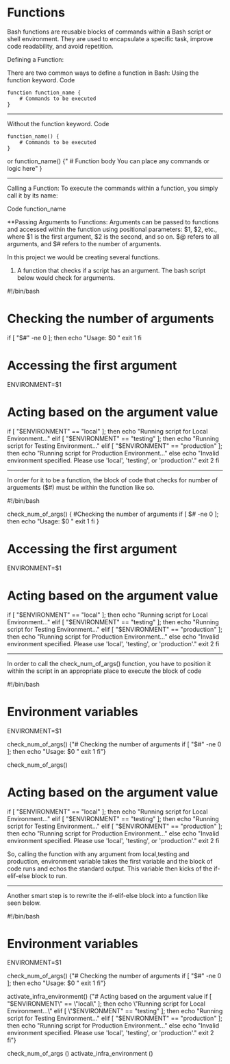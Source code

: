 # Functions
Bash functions are reusable blocks of commands within a Bash script or shell environment. They are used to encapsulate a specific task, improve code readability, and avoid repetition.

Defining a Function:

There are two common ways to define a function in Bash: Using the function keyword.
Code

    function function_name {
        # Commands to be executed
    }


---------------------------------------------------------------------------------------
Without the function keyword.
Code

    function_name() {
        # Commands to be executed
    }
or 
 function_name() {" # Function body
 You can place any commands or logic here"
 }

-------------------------------------------------------------------------------------------    
Calling a Function:
To execute the commands within a function, you simply call it by its name:

Code
function_name

**Passing Arguments to Functions:
Arguments can be passed to functions and accessed within the function using positional parameters: $1, $2, etc., where $1 is the first argument, $2 is the second, and so on. $@ refers to all arguments, and $# refers to the number of arguments.

In this project we would be creating several functions. 
1. A function that checks if a script has an argument. The bash script below would check for arguments.

#!/bin/bash

# Checking the number of arguments
if [ "$#" -ne 0 ]; then
    echo "Usage: $0 <environment>"
    exit 1
fi

# Accessing the first argument
ENVIRONMENT=$1

# Acting based on the argument value
if [ "$ENVIRONMENT" == "local" ]; then
  echo "Running script for Local Environment..."
elif [ "$ENVIRONMENT" == "testing" ]; then
  echo "Running script for Testing Environment..."
elif [ "$ENVIRONMENT" == "production" ]; then
  echo "Running script for Production Environment..."
else
  echo "Invalid environment specified. Please use 'local', 'testing', or 'production'."
  exit 2
fi

--------------------------------------------------------------------------------------------------
In order for it to be a function, the block of code that checks for number of arguements ($#) must be within the function like so.

#!/bin/bash

check_num_of_args() { #Checking the number of arguments
if [ $# -ne 0 ]; then
echo "Usage: $0 <environment>"
exit 1
fi
}

# Accessing the first argument
ENVIRONMENT=$1

# Acting based on the argument value
if [ "$ENVIRONMENT" == "local" ]; then
  echo "Running script for Local Environment..."
elif [ "$ENVIRONMENT" == "testing" ]; then
  echo "Running script for Testing Environment..."
elif [ "$ENVIRONMENT" == "production" ]; then
  echo "Running script for Production Environment..."
else
  echo "Invalid environment specified. Please use 'local', 'testing', or 'production'."
  exit 2
fi

-------------------------------------------------------------------------------------------------
In order to call the  check_num_of_args() function, you have to position it within the script in an appropriate place to execute the block of code


#!/bin/bash

# Environment variables
ENVIRONMENT=$1

check_num_of_args() {"# Checking the number of arguments
    if [ \"$#\" -ne 0 ]; then
        echo "Usage: $0 <environment>\"
    exit 1
fi"}

check_num_of_args()

# Acting based on the argument value
if [ "$ENVIRONMENT" == "local" ]; then
  echo "Running script for Local Environment..."
elif [ "$ENVIRONMENT" == "testing" ]; then
  echo "Running script for Testing Environment..."
elif [ "$ENVIRONMENT" == "production" ]; then
  echo "Running script for Production Environment..."
else
  echo "Invalid environment specified. Please use 'local', 'testing', or 'production'."
  exit 2
fi


So, calling the function with any argument from local,testing and production, environment variable takes the first variable and the block of code runs and echos the standard output. This variable then kicks of the if-elif-else block to run. 

---------------------------------------------------------------------------------------------------------------
Another smart step is to rewrite the if-elif-else block into a function like seen below.

#!/bin/bash

# Environment variables
ENVIRONMENT=$1

check_num_of_args() {"# Checking the number of arguments
    if [ \"$#\" -ne 0 ]; then
        echo \"Usage: $0 <environment>\"
    exit 1
fi"}

activate_infra_environment() {"# Acting based on the argument value
    if [ \"$ENVIRONMENT\" == \"local\" ]; then
        echo \"Running script for Local Environment...\"
    elif [ \"$ENVIRONMENT\" == \"testing\" ]; then
        echo \"Running script for Testing Environment...\"
    elif [ \"$ENVIRONMENT\" == \"production\" ]; then
        echo \"Running script for Production Environment...\"
    else
        echo \"Invalid environment specified. Please use 'local', 'testing', or 'production'.\"
    exit 2
fi"}

check_num_of_args ()
activate_infra_environment ()
